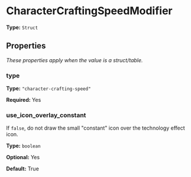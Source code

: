 # CharacterCraftingSpeedModifier

**Type:** `Struct`

## Properties

*These properties apply when the value is a struct/table.*

### type

**Type:** `"character-crafting-speed"`

**Required:** Yes

### use_icon_overlay_constant

If `false`, do not draw the small "constant" icon over the technology effect icon.

**Type:** `boolean`

**Optional:** Yes

**Default:** True

